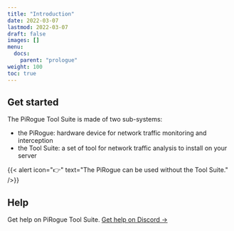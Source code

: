```yaml
---
title: "Introduction"
date: 2022-03-07
lastmod: 2022-03-07
draft: false
images: []
menu:
  docs:
    parent: "prologue"
weight: 100
toc: true
---
```


## Get started

The PiRogue Tool Suite is made of two sub-systems:

* the PiRogue: hardware device for network traffic monitoring and interception
* the Tool Suite: a set of tool for network traffic analysis to install on your server

{{< alert icon="👉" text="The PiRogue can be used without the Tool Suite." />}}


## Help

Get help on PiRogue Tool Suite. [Get help on Discord →](https://discord.gg/qGX73GYNdp)
